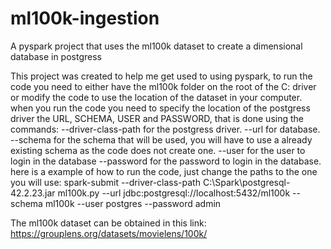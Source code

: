 # ml100k-ingestion
A pyspark project that uses the ml100k dataset to create a dimensional database in postgress

This project was created to help me get used to using pyspark,
to run the code you need to either have the ml100k folder on the root of the C: driver or modify the code to use the location of the dataset in your computer.
when you run the code you need to specify the location of the postgress driver the URL, SCHEMA, USER and PASSWORD, that is done using the commands:
--driver-class-path for the postgress driver.
--url for database.
--schema for the schema that will be used, you will have to use a already existing schema as the code does not create one.
--user for the user to login in the database
--password for the password to login in the database.
here is a example of how to run the code, just change the paths to the one you will use:
spark-submit --driver-class-path C:\Spark\postgresql-42.2.23.jar ml100k.py --url jdbc:postgresql://localhost:5432/ml100k --schema ml100k --user postgres --password admin


The ml100k dataset can be obtained in this link: https://grouplens.org/datasets/movielens/100k/
